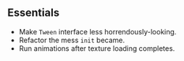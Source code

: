 ## Essentials

* Make `Tween` interface less horrendously-looking.
* Refactor the mess `init` became.
* Run animations after texture loading completes.
